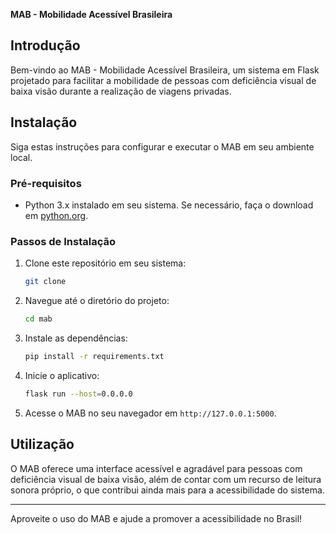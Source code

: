 **MAB - Mobilidade Acessível Brasileira**

## Introdução

Bem-vindo ao MAB - Mobilidade Acessível Brasileira, um sistema em Flask projetado para facilitar a mobilidade de pessoas com deficiência visual de baixa visão durante a realização de viagens privadas.

## Instalação

Siga estas instruções para configurar e executar o MAB em seu ambiente local.

### Pré-requisitos

- Python 3.x instalado em seu sistema. Se necessário, faça o download em [python.org](https://www.python.org/downloads/).

### Passos de Instalação

1. Clone este repositório em seu sistema:

   ```bash
   git clone 
   ```

2. Navegue até o diretório do projeto:

   ```bash
   cd mab
   ```

3. Instale as dependências:

   ```bash
   pip install -r requirements.txt
   ```

4. Inicie o aplicativo:

   ```bash
   flask run --host=0.0.0.0
   ```

5. Acesse o MAB no seu navegador em `http://127.0.0.1:5000`.

## Utilização

O MAB oferece uma interface acessível e agradável para pessoas com deficiência visual de baixa visão, além de contar com um recurso de leitura sonora próprio, o que contribui ainda mais para a acessibilidade do sistema.

---

Aproveite o uso do MAB e ajude a promover a acessibilidade no Brasil!
